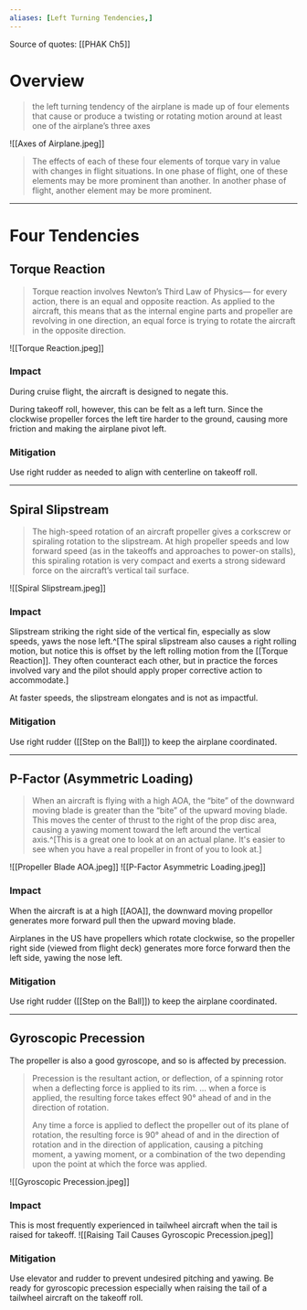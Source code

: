 ```yaml
---
aliases: [Left Turning Tendencies,]
---
```



Source of quotes: [[PHAK Ch5]]

# Overview
> the left turning tendency of the airplane is made up of four elements that cause or produce a twisting or rotating motion around at least one of the airplane’s three axes

![[Axes of Airplane.jpeg]]

> The effects of each of these four elements of torque vary in value with changes in flight situations. In one phase of flight, one of these elements may be more prominent than another. In another phase of flight, another element may be more prominent.

---

# Four Tendencies
## Torque Reaction
> Torque reaction involves Newton’s Third Law of Physics— for every action, there is an equal and opposite reaction. As applied to the aircraft, this means that as the internal engine parts and propeller are revolving in one direction, an equal force is trying to rotate the aircraft in the opposite direction.

![[Torque Reaction.jpeg]]

### Impact
During cruise flight, the aircraft is designed to negate this.

During takeoff roll, however, this can be felt as a left turn. Since the clockwise propeller forces the left tire harder to the ground, causing more friction and making the airplane pivot left.

### Mitigation
Use right rudder as needed to align with centerline on takeoff roll.

---

## Spiral Slipstream
> The high-speed rotation of an aircraft propeller gives a corkscrew or spiraling rotation to the slipstream. At high propeller speeds and low forward speed (as in the takeoffs and approaches to power-on stalls), this spiraling rotation is very compact and exerts a strong sideward force on the aircraft’s vertical tail surface.

![[Spiral Slipstream.jpeg]]

### Impact
Slipstream striking the right side of the vertical fin, especially as slow speeds, yaws the nose left.^[The spiral slipstream also causes a right rolling motion, but notice this is offset by the left rolling motion from the [[Torque Reaction]]. They often counteract each other, but in practice the forces involved vary and the pilot should apply proper corrective action to accommodate.]

At faster speeds, the slipstream elongates and is not as impactful.

### Mitigation
Use right rudder ([[Step on the Ball]]) to keep the airplane coordinated.

---

## P-Factor (Asymmetric Loading)
> When an aircraft is flying with a high AOA, the “bite” of the downward moving blade is greater than the “bite” of the upward moving blade. This moves the center of thrust to the right of the prop disc area, causing a yawing moment toward the left around the vertical axis.^[This is a great one to look at on an actual plane. It's easier to see when you have a real propeller in front of you to look at.]

![[Propeller Blade AOA.jpeg]]
![[P-Factor Asymmetric Loading.jpeg]]

### Impact
When the aircraft is at a high [[AOA]], the downward moving propellor generates more forward pull then the upward moving blade.

Airplanes in the US have propellers which rotate clockwise, so the propeller right side (viewed from flight deck) generates more force forward then the left side, yawing the nose left.

### Mitigation
Use right rudder ([[Step on the Ball]]) to keep the airplane coordinated.

---

## Gyroscopic Precession
The propeller is also a good gyroscope, and so is affected by precession.
> Precession is the resultant action, or deflection, of a spinning rotor when a deflecting force is applied to its rim. ... when a force is applied, the resulting force takes effect 90° ahead of and in the direction of rotation.
> 
> Any time a force is applied to deflect the propeller out of its plane of rotation, the resulting force is 90° ahead of and in the direction of rotation and in the direction of application, causing a pitching moment, a yawing moment, or a combination of the two depending upon the point at which the force was applied.

![[Gyroscopic Precession.jpeg]]

### Impact
This is most frequently experienced in tailwheel aircraft when the tail is raised for takeoff.
![[Raising Tail Causes Gyroscopic Precession.jpeg]]

### Mitigation
Use elevator and rudder to prevent undesired pitching and yawing. Be ready for gyroscopic precession especially when raising the tail of a tailwheel aircraft on the takeoff roll.